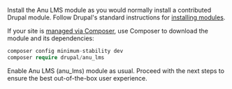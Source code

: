 Install the Anu LMS module as you would normally install a contributed Drupal module. Follow Drupal's standard instructions for [installing modules](https://www.drupal.org/docs/extending-drupal/installing-modules).

If your site is [managed via Composer](https://www.drupal.org/node/2718229), use Composer to download the module and its dependencies:

```php
composer config minimum-stability dev
composer require drupal/anu_lms

```

Enable Anu LMS (anu\_lms) module as usual. Proceed with the next steps to ensure the best out-of-the-box user experience.